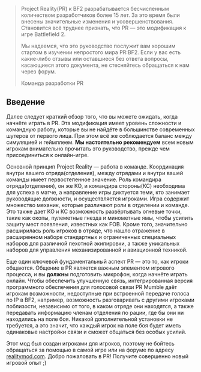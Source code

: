 > Project Reality(PR) к BF2 разрабатывается бесчисленным количеством разработчиков более 15 лет. За это время были внесены значительные изменения и усовершенствования.
> Cтановится всё труднее признать, что PR — это модификация к игре Battlefield 2.
> 
> Мы надеемся, что это руководство послужит вам хорошим стартом в изучении непростого мира PR:BF2.
> Если у вас есть какие-либо отзывы или оставшиеся без ответа вопросы, касающиеся этого документа, не стесняйтесь обращаться к нам через форум.
>
> Команда разработки PR

## Введение

Далее следует краткий обзор того, что вы можете ожидать, когда начнёте играть в PR.
Эта модификация имеет уровень сложности и командную работу, которые вы не найдёте в большинстве современных шутеров от первого лица. При этом всё же соблюдается баланс между симуляцией и геймплеем.
**Мы настоятельно рекомендуем** всем новым игрокам внимательно прочитать это руководство, прежде чем присоединиться к онлайн-игре.

Основной принцип Project Reality — работа в команде.
Координация внутри вашего отряда(отделения), между отрядами и внутри вашей команды имеет первостепенное значение.
Роль командира отряда(отделения), он же КО, и командира стороны(КС) необходима для успеха в матче, а направление игры диктуется теми, кто занимает руководящие должности, и осуществляется игроками.
Игра содержит множество механик, которые различают роли в отделении и команде.
Это также дает КО и КС возможность развёртывать огневые точки, такие как окопы, пулеметные гнезда и минометные ямы, чтобы усилить защиту мест появления, известных как FOB.
Кроме того, значительно расширилась роль игроков в отряде, что нашло отражение в расширенном наборе стандартных и ограниченных специальных наборов для различной пехотной экипировки, а также уникальных наборов для управления механизированной и авиационной техникой.

Еще один ключевой фундаментальный аспект PR — это то, как игроки общаются.
Общение в PR является важным элементом игрового процесса, и вы **должны** подготовить микрофон, когда начнёте играть онлайн.
Чтобы обеспечить улучшенную связь, интегрированная версия программного обеспечения для голосовой связи PR Mumble даёт игрокам возможности, недоступные при встроенной передаче голоса по IP в BF2, например, возможность разговаривать с другими игроками поблизости, независимо от того, в каком отряде они находятся, а также передавать информацию членам отделения по рации, где бы они ни находились на поле боя.
Никакой дополнительной установки не требуется, а это значит, что каждый игрок на поле боя будет иметь одинаковые настройки связи и сможет общаться без особых усилий.

Этот мод был создан игроками для игроков, поэтому не бойтесь обращаться за помощью в самой игре или на форуме по адресу [realitymod.com](https://www.realitymod.com/forum/forumdisplay.php?f=27).
Добро пожаловать в PR!
Получите совершенно новый игровой опыт ;)
